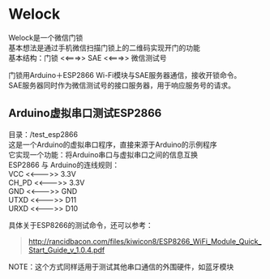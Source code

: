# Welock

Welock是一个微信门锁  
基本想法是通过手机微信扫描门锁上的二维码实现开门的功能  
基本结构：门锁 <<===>> SAE <<===>> 微信测试号

门锁用Arduino＋ESP2866 Wi-Fi模块与SAE服务器通信，接收开锁命令。  
SAE服务器同时作为微信测试号的接口服务器，用于响应服务号的请求。

## Arduino虚拟串口测试ESP2866
目录：/test_esp2866  
这是一个Arduino的虚拟串口程序，直接来源于Arduino的示例程序  
它实现一个功能：将Arduino串口与虚拟串口之间的信息互换  
ESP2866 与 Arduino的连线规则：  
VCC   <<--->> 3.3V  
CH_PD <<--->> 3.3V  
GND	  <<--->> GND  
UTXD  <<--->> D11  
URXD  <<--->> D10  

具体关于ESP8266的测试命令，还可以参考：
> http://rancidbacon.com/files/kiwicon8/ESP8266_WiFi_Module_Quick_Start_Guide_v_1.0.4.pdf

NOTE：这个方式同样适用于测试其他串口通信的外围硬件，如蓝牙模块